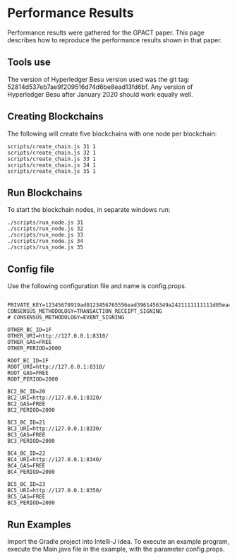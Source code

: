 # Performance Results
Performance results were gathered for the GPACT paper. This page describes
how to reproduce the performance results shown in that paper.

## Tools use
The version of Hyperledger Besu version used was the git tag: 52814d537eb7ae9f209516d74d6be8ead13fd6bf. 
Any version of Hyperledger Besu after January 2020 should work equally well.


## Creating Blockchains
The following will create five blockchains with one node per blockchain:
```$xslt
scripts/create_chain.js 31 1
scripts/create_chain.js 32 1
scripts/create_chain.js 33 1
scripts/create_chain.js 34 1
scripts/create_chain.js 35 1
```

## Run Blockchains
To start the blockchain nodes, in separate windows run:
```$xslt
./scripts/run_node.js 31
./scripts/run_node.js 32
./scripts/run_node.js 33
./scripts/run_node.js 34
./scripts/run_node.js 35
```

## Config file
Use the following configuration file and name is config.props.

```$xslt

PRIVATE_KEY=12345678919ad0123456765556ead3961456349a2421111111111d85ea4d89b1
CONSENSUS_METHODOLOGY=TRANSACTION_RECEIPT_SIGNING
# CONSENSUS_METHODOLOGY=EVENT_SIGNING

OTHER_BC_ID=1F
OTHER_URI=http://127.0.0.1:8310/
OTHER_GAS=FREE
OTHER_PERIOD=2000

ROOT_BC_ID=1F
ROOT_URI=http://127.0.0.1:8310/
ROOT_GAS=FREE
ROOT_PERIOD=2000

BC2_BC_ID=20
BC2_URI=http://127.0.0.1:8320/
BC2_GAS=FREE
BC2_PERIOD=2000

BC3_BC_ID=21
BC3_URI=http://127.0.0.1:8330/
BC3_GAS=FREE
BC3_PERIOD=2000

BC4_BC_ID=22
BC4_URI=http://127.0.0.1:8340/
BC4_GAS=FREE
BC4_PERIOD=2000

BC5_BC_ID=23
BC5_URI=http://127.0.0.1:8350/
BC5_GAS=FREE
BC5_PERIOD=2000
```

## Run Examples
Import the Gradle project into Intelli-J Idea. To execute an example program,
execute the Main.java file in the example, with the parameter config.props.

